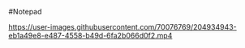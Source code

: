 #Notepad



https://user-images.githubusercontent.com/70076769/204934943-eb1a49e8-e487-4558-b49d-6fa2b066d0f2.mp4

